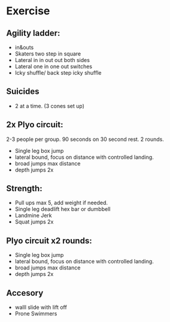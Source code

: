 # Exercise
## Agility ladder: 
 - in&outs 
 - Skaters two step in square 
 - Lateral in in out out both sides 
 - Lateral one in one out switches 
 - Icky shuffle/ back step icky shuffle 
## Suicides
 - 2 at a time. (3 cones set up) 
## 2x Plyo circuit: 
 2-3 people per group. 90 seconds on 30 second rest. 2 rounds. 
 - Single leg box jump 
 - lateral bound, focus on distance with controlled landing. 
 - broad jumps max distance 
 - depth jumps 2x 
## Strength: 
 - Pull ups max 5, add weight if needed. 
 - Single leg deadlift hex bar or dumbbell 
 - Landmine Jerk
 - Squat jumps 2x

## Plyo circuit x2 rounds: 

 - Single leg box jump 
 - lateral bound, focus on distance with controlled landing. 
 - broad jumps max distance 
 - depth jumps 2x 

## Accesory
 - walll slide with lift off
 - Prone Swimmers
